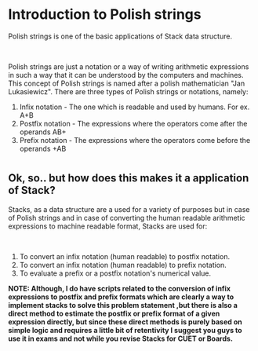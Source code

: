 # <h1>Introduction to Polish strings</h1>

<p>Polish strings is one of the basic applications of Stack data structure.</p>
<br>
<p>Polish strings are just a notation or a way of writing arithmetic expressions in such a way that it can
be understood by the computers and machines. This concept of Polish strings is named after a polish
mathematician "Jan Lukasiewicz". There are three types of Polish strings or notations, namely:</p> 

<ol>
    <li>Infix notation - The one which is readable and used by humans. For ex. A+B</li>
    <li>Postfix notation - The expressions where the operators come after the operands AB+</li>
    <li>Prefix notation - The expressions where the operators come before the operands +AB</li>
</ol>

# <h2>Ok, so.. but how does this makes it a application of Stack?</h2>
<p>Stacks, as a data structure are a used for a variety of purposes but in case of Polish strings and in 
case of converting the human readable arithmetic expressions to machine readable format, Stacks are used for: </p>
<br>
<ol>
    <li>To convert an infix notation (human readable) to postfix notation.</li>
    <li>To convert an infix notation (human readable) to prefix notation.</li>
    <li>To evaluate a prefix or a postfix notation's numerical value.</li>
</ol>
<p><b>
NOTE: Although, I do have scripts related to the conversion of infix expressions to postfix and 
prefix formats which are clearly a way to implement stacks to solve this problem statement ,but 
there is also a direct method to estimate the postfix or prefix format of a given expression 
directly, but since these direct methods is purely based on simple logic and requires a little bit 
of retentivity I suggest you guys to use it in exams and not while you revise Stacks for CUET or 
Boards.</b></p>